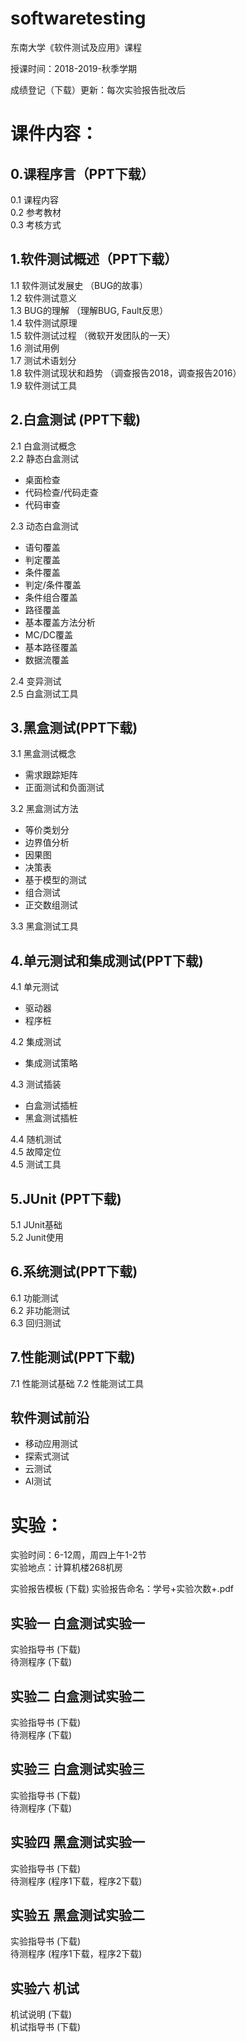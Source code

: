 # softwaretesting
东南大学《软件测试及应用》课程

授课时间：2018-2019-秋季学期

成绩登记（下载）更新：每次实验报告批改后
 
# 课件内容：
##  0.课程序言（PPT下载）
0.1  课程内容  
0.2  参考教材  
0.3  考核方式
##  1.软件测试概述（PPT下载）
1.1  软件测试发展史 （BUG的故事）  
1.2  软件测试意义  
1.3  BUG的理解 （理解BUG, Fault反思）   
1.4  软件测试原理  
1.5  软件测试过程 （微软开发团队的一天）  
1.6  测试用例  
1.7  测试术语划分  
1.8  软件测试现状和趋势 （调查报告2018，调查报告2016）  
1.9  软件测试工具  
##  2.白盒测试 (PPT下载)
2.1  白盒测试概念  
2.2  静态白盒测试  
+ 桌面检查  
+ 代码检查/代码走查  
+ 代码审查  

2.3  动态白盒测试  
+  语句覆盖  
+  判定覆盖  
+  条件覆盖  
+  判定/条件覆盖  
+  条件组合覆盖  
+  路径覆盖  
+  基本覆盖方法分析  
+  MC/DC覆盖  
+  基本路径覆盖  
+  数据流覆盖  

2.4  变异测试  
2.5  白盒测试工具  
##  3.黑盒测试(PPT下载)
3.1  黑盒测试概念    
+  需求跟踪矩阵  
+  正面测试和负面测试  

3.2  黑盒测试方法  
+  等价类划分  
+  边界值分析  
+  因果图  
+  决策表  
+  基于模型的测试  
+  组合测试  
+  正交数组测试  

3.3  黑盒测试工具    
##  4.单元测试和集成测试(PPT下载)
4.1  单元测试  
+  驱动器  
+  程序桩  

4.2  集成测试  
+  集成测试策略  

4.3  测试插装  
+  白盒测试插桩  
+  黑盒测试插桩  
 
4.4  随机测试  
4.5  故障定位  
4.5  测试工具  
## 5.JUnit (PPT下载)
5.1  JUnit基础  
5.2  Junit使用
## 6.系统测试(PPT下载)
6.1  功能测试  
6.2  非功能测试  
6.3  回归测试  
## 7.性能测试(PPT下载)
7.1  性能测试基础
7.2  性能测试工具
##  软件测试前沿
+  移动应用测试  
+  探索式测试  
+  云测试  
+  AI测试  
 
 
 
 
# 实验：
实验时间：6-12周，周四上午1-2节  
实验地点：计算机楼268机房
 
实验报告模板 (下载) 实验报告命名：学号+实验次数+.pdf
 
##  实验一 白盒测试实验一
实验指导书 (下载)  
待测程序 (下载)
##  实验二 白盒测试实验二
实验指导书 (下载)  
待测程序 (下载)
##  实验三 白盒测试实验三
实验指导书 (下载)  
待测程序 (下载)
##  实验四 黑盒测试实验一
实验指导书 (下载)  
待测程序 (程序1下载，程序2下载)
##  实验五 黑盒测试实验二
实验指导书 (下载)  
待测程序 (程序1下载，程序2下载)
##  实验六 机试
机试说明 (下载)  
机试指导书 (下载)